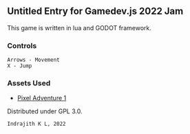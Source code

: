 ## Untitled Entry for Gamedev.js 2022 Jam

This game is written in lua and GODOT framework.

### Controls
```
Arrows - Movement
X - Jump
```

### Assets Used
- [Pixel Adventure 1](https://pixelfrog-assets.itch.io/pixel-adventure-1)

Distributed under GPL 3.0.

```Indrajith K L, 2022```